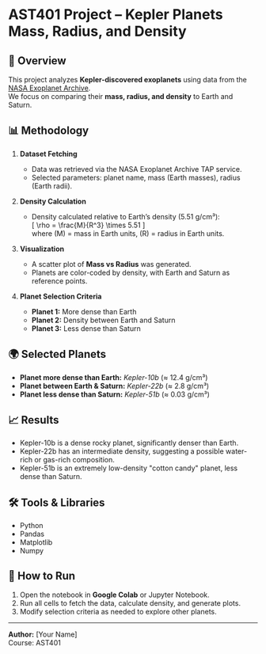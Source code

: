 # AST401 Project – Kepler Planets Mass, Radius, and Density

## 🔭 Overview
This project analyzes **Kepler-discovered exoplanets** using data from the 
[NASA Exoplanet Archive](https://exoplanetarchive.ipac.caltech.edu/).  
We focus on comparing their **mass, radius, and density** to Earth and Saturn.

## 📊 Methodology
1. **Dataset Fetching**  
   - Data was retrieved via the NASA Exoplanet Archive TAP service.  
   - Selected parameters: planet name, mass (Earth masses), radius (Earth radii).  

2. **Density Calculation**  
   - Density calculated relative to Earth’s density (5.51 g/cm³):  
     \[
     \rho = \frac{M}{R^3} \times 5.51
     \]  
     where \(M\) = mass in Earth units, \(R\) = radius in Earth units.  

3. **Visualization**  
   - A scatter plot of **Mass vs Radius** was generated.  
   - Planets are color-coded by density, with Earth and Saturn as reference points.  

4. **Planet Selection Criteria**  
   - **Planet 1:** More dense than Earth  
   - **Planet 2:** Density between Earth and Saturn  
   - **Planet 3:** Less dense than Saturn  

## 🌍 Selected Planets
- **Planet more dense than Earth:** *Kepler-10b* (≈ 12.4 g/cm³)  
- **Planet between Earth & Saturn:** *Kepler-22b* (≈ 2.8 g/cm³)  
- **Planet less dense than Saturn:** *Kepler-51b* (≈ 0.03 g/cm³)  

## 📈 Results
- Kepler-10b is a dense rocky planet, significantly denser than Earth.  
- Kepler-22b has an intermediate density, suggesting a possible water-rich or gas-rich composition.  
- Kepler-51b is an extremely low-density "cotton candy" planet, less dense than Saturn.  

## 🛠️ Tools & Libraries
- Python  
- Pandas  
- Matplotlib  
- Numpy  

## 🚀 How to Run
1. Open the notebook in **Google Colab** or Jupyter Notebook.  
2. Run all cells to fetch the data, calculate density, and generate plots.  
3. Modify selection criteria as needed to explore other planets.  

---
**Author:** [Your Name]  
Course: AST401
